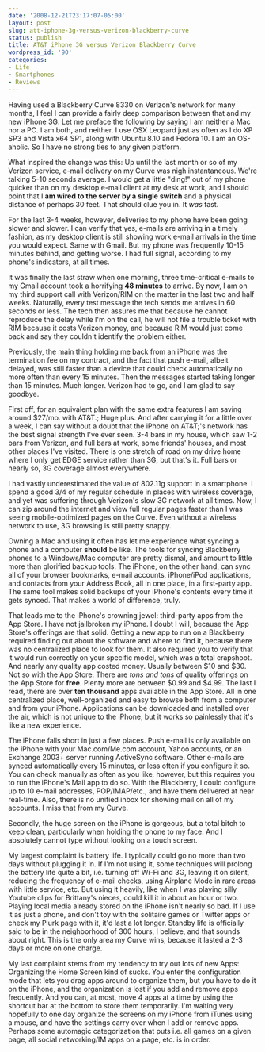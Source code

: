 ```yaml
---
date: '2008-12-21T23:17:07-05:00'
layout: post
slug: att-iphone-3g-versus-verizon-blackberry-curve
status: publish
title: AT&T iPhone 3G versus Verizon Blackberry Curve
wordpress_id: '90'
categories:
- Life
- Smartphones
- Reviews
---
```


Having used a Blackberry Curve 8330 on Verizon's network for many months, I
feel I can provide a fairly deep comparison between that and my new iPhone 3G.
Let me preface the following by saying I am neither a Mac nor a PC. I am both,
and neither. I use OSX Leopard just as often as I do XP SP3 and Vista x64 SP1,
along with Ubuntu 8.10 and Fedora 10. I am an OS-aholic. So I have no strong
ties to any given platform.

What inspired the change was this: Up until the last month or so of my Verizon
service, e-mail delivery on my Curve was nigh instantaneous. We're talking
5-10 seconds average. I would get a little "ding!" out of my phone quicker
than on my desktop e-mail client at my desk at work, and I should point that I
**am wired to the server by a single switch** and a physical distance of
perhaps 30 feet. That should clue you in. It _was_ fast.

For the last 3-4 weeks, however, deliveries to my phone have been going slower
and slower. I can verify that yes, e-mails are arriving in a timely fashion,
as my desktop client is still showing work e-mail arrivals in the time you
would expect. Same with Gmail. But my phone was frequently 10-15 minutes
behind, and getting worse. I had full signal, according to my phone's
indicators, at all times.
<!--more-->

It was finally the last straw when one morning, three time-critical e-mails to
my Gmail account took a horrifying **48 minutes** to arrive. By now, I am on
my third support call with Verizon/RIM on the matter in the last two and half
weeks. Naturally, every test message the tech sends me arrives in 60 seconds
or less. The tech then assures me that because he cannot reproduce the delay
while I'm on the call, he will not file a trouble ticket with RIM because it
costs Verizon money, and because RIM would just come back and say they
couldn't identify the problem either.

Previously, the main thing holding me back from an iPhone was the termination
fee on my contract, and the fact that push e-mail, albeit delayed, was still
faster than a device that could check automatically no more often than every
15 minutes. Then the messages started taking longer than 15 minutes. Much
longer. Verizon had to go, and I am glad to say goodbye.

First off, for an equivalent plan with the same extra features I am saving
around $27/mo. with AT&T.; Huge plus. And after carrying it for a little over
a week, I can say without a doubt that the iPhone on AT&T;'s network has the
best signal strength I've ever seen. 3-4 bars in my house, which saw 1-2 bars
from Verizon, and full bars at work, some friends' houses, and most other
places I've visited. There is one stretch of road on my drive home where I
only get EDGE service rather than 3G, but that's it. Full bars or nearly so,
3G coverage almost everywhere.

I had vastly underestimated the value of 802.11g support in a smartphone. I
spend a good 3/4 of my regular schedule in places with wireless coverage, and
yet was suffering through Verizon's slow 3G network at all times. Now, I can
zip around the internet and view full regular pages faster than I was seeing
mobile-optimized pages on the Curve. Even without a wireless network to use,
3G browsing is still pretty snappy.

Owning a Mac and using it often has let me experience what syncing a phone and
a computer **should** be like. The tools for syncing Blackberry phones to a
Windows/Mac computer are pretty dismal, and amount to little more than
glorified backup tools. The iPhone, on the other hand, can sync all of your
browser bookmarks, e-mail accounts, iPhone/iPod applications, and contacts
from your Address Book, all in one place, in a first-party app. The same tool
makes solid backups of your iPhone's contents every time it gets synced. That
makes a world of difference, truly.

That leads me to the iPhone's crowning jewel: third-party apps from the App
Store. I have not jailbroken my iPhone. I doubt I will, because the App
Store's offerings are that solid. Getting a new app to run on a Blackberry
required finding out about the software and where to find it, because there
was no centralized place to look for them. It also required you to verify that
it would run correctly on your specific model, which was a total crapshoot.
And nearly any quality app costed money. Usually between $10 and $30. Not so
with the App Store. There are _tons and tons_ of quality offerings on the App
Store for **free**. Plenty more are between $0.99 and $4.99. The last I read,
there are over **ten thousand** apps available in the App Store. All in one
centralized place, well-organized and easy to browse both from a computer and
from your iPhone. Applications can be downloaded and installed over the air,
which is not unique to the iPhone, but it works so painlessly that it's like a
new experience.

The iPhone falls short in just a few places. Push e-mail is only available on
the iPhone with your Mac.com/Me.com account, Yahoo accounts, or an Exchange
2003+ server running ActiveSync software. Other e-mails are synced
automatically every 15 minutes, or less often if you configure it so. You can
check manually as often as you like, however, but this requires you to run the
iPhone's Mail app to do so. With the Blackberry, I could configure up to 10
e-mail addresses, POP/IMAP/etc., and have them delivered at near real-time.
Also, there is no unified inbox for showing mail on all of my accounts. I miss
that from my Curve.

Secondly, the huge screen on the iPhone is gorgeous, but a total bitch to keep
clean, particularly when holding the phone to my face. And I absolutely cannot
type without looking on a touch screen.

My largest complaint is battery life. I typically could go no more than two
days without plugging it in. If I'm not using it, some techniques will prolong
the battery life quite a bit, i.e. turning off Wi-Fi and 3G, leaving it on
silent, reducing the frequency of e-mail checks, using Airplane Mode in rare
areas with little service, etc. But using it heavily, like when I was playing
silly Youtube clips for Brittany's nieces, could kill it in about an hour or
two. Playing local media already stored on the iPhone isn't nearly so bad. If
I use it as just a phone, and don't toy with the solitaire games or Twitter
apps or check my Plurk page with it, it'd last a lot longer. Standby life is
officially said to be in the neighborhood of 300 hours, I believe, and that
sounds about right. This is the only area my Curve wins, because it lasted a
2-3 days or more on one charge.

My last complaint stems from my tendency to try out lots of new Apps:
Organizing the Home Screen kind of sucks. You enter the configuration mode
that lets you drag apps around to organize them, but you have to do it on the
iPhone, and the organization is lost if you add and remove apps frequently.
And you can, at most, move 4 apps at a time by using the shortcut bar at the
bottom to store them temporarily. I'm waiting very hopefully to one day
organize the screens on my iPhone from iTunes using a mouse, and have the
settings carry over when I add or remove apps. Perhaps some automagic
categorization that puts i.e. all games on a given page, all social
networking/IM apps on a page, etc. is in order.

